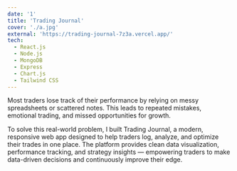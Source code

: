 ```yaml
---
date: '1'
title: 'Trading Journal'
cover: './a.jpg'
external: 'https://trading-journal-7z3a.vercel.app/'
tech:
  - React.js
  - Node.js
  - MongoDB
  - Express
  - Chart.js
  - Tailwind CSS
---
```


Most traders lose track of their performance by relying on messy spreadsheets or scattered notes. This leads to repeated mistakes, emotional trading, and missed opportunities for growth.

To solve this real-world problem, I built Trading Journal, a modern, responsive web app designed to help traders log, analyze, and optimize their trades in one place. The platform provides clean data visualization, performance tracking, and strategy insights — empowering traders to make data-driven decisions and continuously improve their edge.

